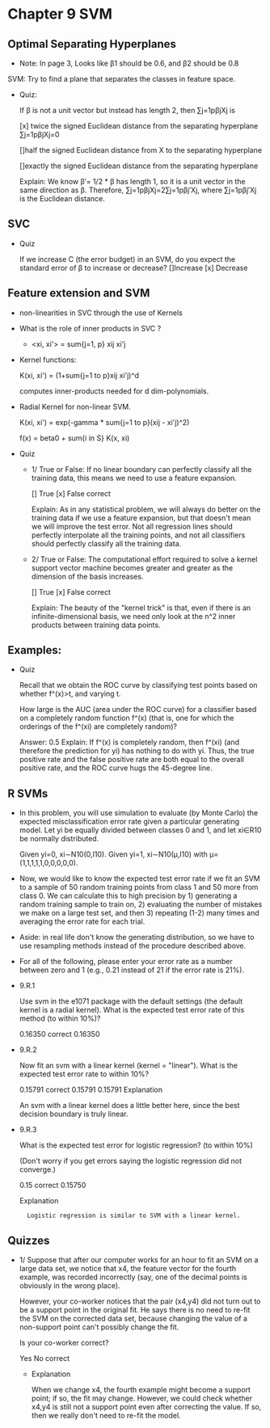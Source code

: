 # Chapter 9 SVM

## Optimal Separating Hyperplanes

* Note: In page 3, Looks like β1 should be 0.6, and β2 should be 0.8

SVM: Try to find a plane that separates the classes in feature space.

* Quiz:

	If β is not a unit vector but instead has length 2, then ∑j=1pβjXj is


	[x] twice the signed Euclidean distance from the separating hyperplane ∑j=1pβjXj=0
	
	[]half the signed Euclidean distance from X to the separating hyperplane
	
	[]exactly the signed Euclidean distance from the separating hyperplane
	

	Explain:
		We know β′= 1/2 * β has length 1, so it is a unit vector in the same direction as β. Therefore, ∑j=1pβjXj=2∑j=1pβj′Xj, where ∑j=1pβj′Xj is the Euclidean distance.

## SVC
	
* Quiz

	If we increase C (the error budget) in an SVM, do you expect the standard error of β to increase or decrease?
		[]Increase
		[x] Decrease

## Feature extension and SVM

* non-linearities in SVC through the use of Kernels

* What is the role of inner products in SVC ? 

	+ <xi, xi'> = sum{j=1, p} xij xi'j

* Kernel functions:

	K(xi, xi') = (1+sum{j=1 to p}xij xi'j)^d

	computes inner-products needed for d dim-polynomials.

* Radial Kernel for non-linear SVM.

	K(xi, xi') = exp(-gamma * sum{j=1 to p}(xij - xi'j)^2)

	f(x) = beta0 + sum{i in S} K(x, xi)

* Quiz

	+ 1/ True or False: If no linear boundary can perfectly classify all the training data, this means we need to use a feature expansion.

		[] True
		[x] False correct

		Explain:
			As in any statistical problem, we will always do better on the training data if we use a feature expansion, but that doesn't mean we will improve the test error. Not all regression lines should perfectly interpolate all the training points, and not all classifiers should perfectly classify all the training data.

	+ 2/ True or False: The computational effort required to solve a kernel support vector machine becomes greater and greater as the dimension of the basis increases.

		[] True
		[x] False correct

		Explain:
			The beauty of the "kernel trick" is that, even if there is an infinite-dimensional basis, we need only look at the n^2 inner products between training data points.

## Examples:
	
* Quiz

	Recall that we obtain the ROC curve by classifying test points based on whether f^(x)>t, and varying t.

	How large is the AUC (area under the ROC curve) for a classifier based on a completely random function f^(x) (that is, one for which the orderings of the f^(xi) are completely random)?

	Answer: 0.5
		Explain:
		If f^(x) is completely random, then f^(xi) (and therefore the prediction for yi) has nothing to do with yi. Thus, the true positive rate and the false positive rate are both equal to the overall positive rate, and the ROC curve hugs the 45-degree line.

## R SVMs

+ In this problem, you will use simulation to evaluate (by Monte Carlo) the expected misclassification error rate given a particular generating model.  Let yi be equally divided between classes 0 and 1, and let xi∈R10 be normally distributed.

	Given yi=0, xi∼N10(0,I10).  Given yi=1, xi∼N10(μ,I10) with μ=(1,1,1,1,1,0,0,0,0,0).

+ Now, we would like to know the expected test error rate if we fit an SVM to a sample of 50 random training points from class 1 and 50 more from class 0.  We can calculate this to high precision by 1) generating a random training sample to train on, 2) evaluating the number of mistakes we make on a large test set, and then 3) repeating (1-2) many times and averaging the error rate for each trial.

+ Aside: in real life don't know the generating distribution, so we have to use resampling methods instead of the procedure described above.

+ For all of the following, please enter your error rate as a number between zero and 1 (e.g., 0.21 instead of 21 if the error rate is 21%).

+ 9.R.1

	Use svm in the e1071 package with the default settings (the default kernel is a radial kernel). What is the expected test error rate of this method (to within 10%)?

	0.16350
	correct  0.16350

+ 9.R.2

	Now fit an svm with a linear kernel (kernel = "linear"). What is the expected test error rate to within 10%?


	0.15791
	  correct  0.15791
	0.15791 
	Explanation

	An svm with a linear kernel does a little better here, since the best decision boundary is truly linear.

+ 9.R.3

	What is the expected test error for logistic regression? (to within 10%)

	(Don't worry if you get errors saying the logistic regression did not converge.)

	0.15
	correct  0.15750
	
	Explanation

		Logistic regression is similar to SVM with a linear kernel.

## Quizzes

+ 1/ Suppose that after our computer works for an hour to fit an SVM on a large data set, we notice that x4, the feature vector for the fourth example, was recorded incorrectly (say, one of the decimal points is obviously in the wrong place).

	However, your co-worker notices that the pair (x4,y4) did not turn out to be a support point in the original fit. He says there is no need to re-fit the SVM on the corrected data set, because changing the value of a non-support point can't possibly change the fit.

	Is your co-worker correct?

	Yes
	No correct

	+ Explanation

		When we change x4, the fourth example might become a support point; if so, the fit may change. However, we could check whether x4,y4 is still not a support point even after correcting the value. If so, then we really don't need to re-fit the model.

	



































